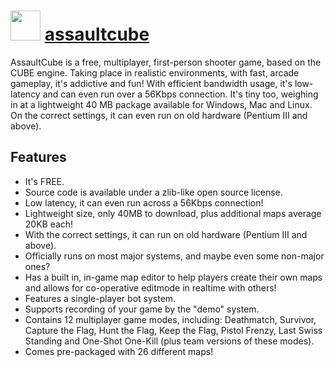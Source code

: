 # <img src="https://cdn.jsdelivr.net/gh/chocolatey/chocolatey-coreteampackages@edba4a5849ff756e767cba86641bea97ff5721fe/icons/assaultcube.png" width="48" height="48"/> [assaultcube](https://chocolatey.org/packages/assaultcube)


AssaultCube is a free, multiplayer, first-person shooter game, based on the CUBE engine. Taking place in realistic environments, with fast, arcade gameplay, it's addictive and fun! With efficient bandwidth usage, it's low-latency and can even run over a 56Kbps connection. It's tiny too, weighing in at a lightweight 40 MB package available for Windows, Mac and Linux. On the correct settings, it can even run on old hardware (Pentium III and above).

## Features

- It's FREE.
- Source code is available under a zlib-like open source license.
- Low latency, it can even run across a 56Kbps connection!
- Lightweight size, only 40MB to download, plus additional maps average 20KB each!
- With the correct settings, it can run on old hardware (Pentium III and above).
- Officially runs on most major systems, and maybe even some non-major ones?
- Has a built in, in-game map editor to help players create their own maps and allows for co-operative editmode in realtime with others!
- Features a single-player bot system.
- Supports recording of your game by the "demo" system.
- Contains 12 multiplayer game modes, including: Deathmatch, Survivor, Capture the Flag, Hunt the Flag, Keep the Flag, Pistol Frenzy, Last Swiss Standing and One-Shot One-Kill (plus team versions of these modes).
- Comes pre-packaged with 26 different maps!

